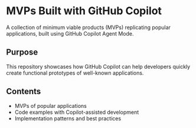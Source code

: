 # MVPs Built with GitHub Copilot
A collection of minimum viable products (MVPs) replicating popular applications, built using GitHub Copilot Agent Mode.

## Purpose
This repository showcases how GitHub Copilot can help developers quickly create functional prototypes of well-known applications.

## Contents
- MVPs of popular applications
- Code examples with Copilot-assisted development
- Implementation patterns and best practices

